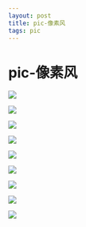 ```yaml
---
layout: post 
title: pic-像素风 
tags: pic 
---
```

# pic-像素风
![](https://cdn.jsdelivr.net/gh/nber1994/fu0k@master/uPic/20200424171346252_1661483111.png)

![](https://cdn.jsdelivr.net/gh/nber1994/fu0k@master/uPic/20200424171413064_816784636.png)

![](https://cdn.jsdelivr.net/gh/nber1994/fu0k@master/uPic/20200424171424472_983905628.png)

![](https://cdn.jsdelivr.net/gh/nber1994/fu0k@master/uPic/20200424171434453_877807896.png)

![](https://cdn.jsdelivr.net/gh/nber1994/fu0k@master/uPic/20200424171443174_104653182.png)

![](https://cdn.jsdelivr.net/gh/nber1994/fu0k@master/uPic/20200424171450984_116922981.png)

![](https://cdn.jsdelivr.net/gh/nber1994/fu0k@master/uPic/20200424171459265_177004662.png)

![](https://cdn.jsdelivr.net/gh/nber1994/fu0k@master/uPic/20200424171507606_652503139.png)

![](https://cdn.jsdelivr.net/gh/nber1994/fu0k@master/uPic/20200424171518880_1568755591.png)



